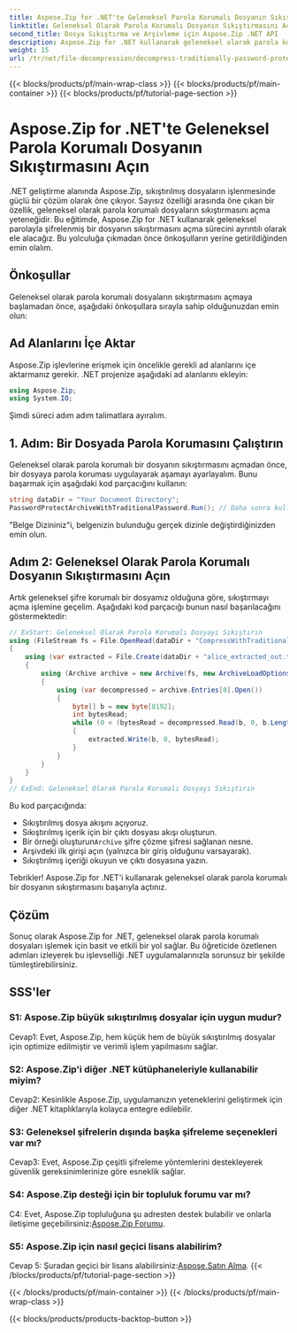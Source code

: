 ```yaml
---
title: Aspose.Zip for .NET'te Geleneksel Parola Korumalı Dosyanın Sıkıştırmasını Açın
linktitle: Geleneksel Olarak Parola Korumalı Dosyanın Sıkıştırmasını Aç
second_title: Dosya Sıkıştırma ve Arşivleme için Aspose.Zip .NET API
description: Aspose.Zip for .NET kullanarak geleneksel olarak parola korumalı dosyaların sıkıştırmasını nasıl açacağınızı öğrenin. Sorunsuz entegrasyon için adım adım kılavuz.
weight: 15
url: /tr/net/file-decompression/decompress-traditionally-password-protected-file/
---
```


{{< blocks/products/pf/main-wrap-class >}}
{{< blocks/products/pf/main-container >}}
{{< blocks/products/pf/tutorial-page-section >}}

# Aspose.Zip for .NET'te Geleneksel Parola Korumalı Dosyanın Sıkıştırmasını Açın

.NET geliştirme alanında Aspose.Zip, sıkıştırılmış dosyaların işlenmesinde güçlü bir çözüm olarak öne çıkıyor. Sayısız özelliği arasında öne çıkan bir özellik, geleneksel olarak parola korumalı dosyaların sıkıştırmasını açma yeteneğidir. Bu eğitimde, Aspose.Zip for .NET kullanarak geleneksel parolayla şifrelenmiş bir dosyanın sıkıştırmasını açma sürecini ayrıntılı olarak ele alacağız. Bu yolculuğa çıkmadan önce önkoşulların yerine getirildiğinden emin olalım.

## Önkoşullar

Geleneksel olarak parola korumalı dosyaların sıkıştırmasını açmaya başlamadan önce, aşağıdaki önkoşullara sırayla sahip olduğunuzdan emin olun:

## Ad Alanlarını İçe Aktar

Aspose.Zip işlevlerine erişmek için öncelikle gerekli ad alanlarını içe aktarmanız gerekir. .NET projenize aşağıdaki ad alanlarını ekleyin:

```csharp
using Aspose.Zip;
using System.IO;
```

Şimdi süreci adım adım talimatlara ayıralım.

## 1. Adım: Bir Dosyada Parola Korumasını Çalıştırın

Geleneksel olarak parola korumalı bir dosyanın sıkıştırmasını açmadan önce, bir dosyaya parola koruması uygulayarak aşamayı ayarlayalım. Bunu başarmak için aşağıdaki kod parçacığını kullanın:

```csharp
string dataDir = "Your Document Directory";
PasswordProtectArchiveWithTraditionalPassword.Run(); // Daha sonra kullanmak üzere bir dosya örneğinde parola korumasını çalıştırın
```

"Belge Dizininiz"i, belgenizin bulunduğu gerçek dizinle değiştirdiğinizden emin olun.

## Adım 2: Geleneksel Olarak Parola Korumalı Dosyanın Sıkıştırmasını Açın

Artık geleneksel şifre korumalı bir dosyamız olduğuna göre, sıkıştırmayı açma işlemine geçelim. Aşağıdaki kod parçacığı bunun nasıl başarılacağını göstermektedir:

```csharp
// ExStart: Geleneksel Olarak Parola Korumalı Dosyayı Sıkıştırın
using (FileStream fs = File.OpenRead(dataDir + "CompressWithTraditionalEncryption_out.zip"))
{
    using (var extracted = File.Create(dataDir + "alice_extracted_out.txt"))
    {
        using (Archive archive = new Archive(fs, new ArchiveLoadOptions() { DecryptionPassword = "p@s$" }))
        {
            using (var decompressed = archive.Entries[0].Open())
            {
                byte[] b = new byte[8192];
                int bytesRead;
                while (0 < (bytesRead = decompressed.Read(b, 0, b.Length)))
                {
                    extracted.Write(b, 0, bytesRead);
                }
            }
        }
    }
}
// ExEnd: Geleneksel Olarak Parola Korumalı Dosyayı Sıkıştırın
```

Bu kod parçacığında:
- Sıkıştırılmış dosya akışını açıyoruz.
- Sıkıştırılmış içerik için bir çıktı dosyası akışı oluşturun.
-  Bir örneği oluşturun`Archive` şifre çözme şifresi sağlanan nesne.
- Arşivdeki ilk girişi açın (yalnızca bir giriş olduğunu varsayarak).
- Sıkıştırılmış içeriği okuyun ve çıktı dosyasına yazın.

Tebrikler! Aspose.Zip for .NET'i kullanarak geleneksel olarak parola korumalı bir dosyanın sıkıştırmasını başarıyla açtınız.

## Çözüm

Sonuç olarak Aspose.Zip for .NET, geleneksel olarak parola korumalı dosyaları işlemek için basit ve etkili bir yol sağlar. Bu öğreticide özetlenen adımları izleyerek bu işlevselliği .NET uygulamalarınızla sorunsuz bir şekilde tümleştirebilirsiniz.

## SSS'ler

### S1: Aspose.Zip büyük sıkıştırılmış dosyalar için uygun mudur?

Cevap1: Evet, Aspose.Zip, hem küçük hem de büyük sıkıştırılmış dosyalar için optimize edilmiştir ve verimli işlem yapılmasını sağlar.

### S2: Aspose.Zip'i diğer .NET kütüphaneleriyle kullanabilir miyim?

Cevap2: Kesinlikle Aspose.Zip, uygulamanızın yeteneklerini geliştirmek için diğer .NET kitaplıklarıyla kolayca entegre edilebilir.

### S3: Geleneksel şifrelerin dışında başka şifreleme seçenekleri var mı?

Cevap3: Evet, Aspose.Zip çeşitli şifreleme yöntemlerini destekleyerek güvenlik gereksinimlerinize göre esneklik sağlar.

### S4: Aspose.Zip desteği için bir topluluk forumu var mı?

 C4: Evet, Aspose.Zip topluluğuna şu adresten destek bulabilir ve onlarla iletişime geçebilirsiniz:[Aspose.Zip Forumu](https://forum.aspose.com/c/zip/37).

### S5: Aspose.Zip için nasıl geçici lisans alabilirim?

 Cevap 5: Şuradan geçici bir lisans alabilirsiniz:[Aspose.Satın Alma](https://purchase.aspose.com/temporary-license/).
{{< /blocks/products/pf/tutorial-page-section >}}

{{< /blocks/products/pf/main-container >}}
{{< /blocks/products/pf/main-wrap-class >}}

{{< blocks/products/products-backtop-button >}}
